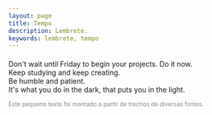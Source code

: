 ```yaml
---
layout: page
title: Tempo
description: Lembrete.
keywords: lembrete, tempo
---
```


<h4><span id="myClock" style="font-family:'Fira Mono',monospace;letter-spacing:2px;color:#FF4136;text-transform:uppercase"></span></h4>
<script>
var myClock = document.getElementById('myClock');
function renderTime () {
    var currentTime = new Date();
    var months = ["January", "February", "March", "April", "May", "June", "July", "August", "September", "October", "November", "December"];
    var mo = currentTime.getMonth();
  	var d = currentTime.getDate();
  	var y = currentTime.getFullYear();
    var h = currentTime.getHours();
    var m = currentTime.getMinutes();
    var s = currentTime.getSeconds();
    var ms = currentTime.getMilliseconds();
    if (h < 10) { h = "0" + h; }   
    if (m < 10) { m = "0" + m; }    
    if (s < 10) { s = "0" + s; }
    myClock.textContent = months[mo] + " " + d + ", " + y + " • " + h + ":" + m + ":" + s + ":" + ms;
    myClock.innerText = months[mo] + " " + d + ", " + y + " • " + h + ":" + m + ":" + s + ":" + ms;
}

setInterval(function(){
    renderTime();
}, 1);
</script>

Don't wait until Friday to begin your projects. Do it now.<br>
Keep studying and keep creating.<br>
Be humble and patient.<br>
It's what you do in the dark, that puts you in the light.

<small style="opacity:0.5">Este pequeno texto foi montado a partir de trechos de diversas fontes.</small>
